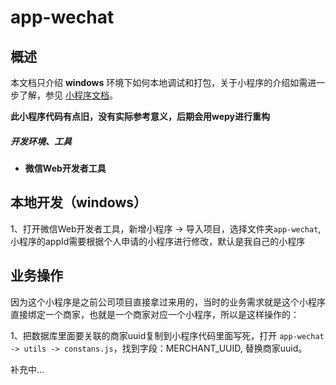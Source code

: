 # app-wechat

## 概述

本文档只介绍 **windows** 环境下如何本地调试和打包，关于小程序的介绍如需进一步了解，参见 [小程序文档][weapp]。

**此小程序代码有点旧，没有实际参考意义，后期会用wepy进行重构**

##### 开发环境、工具

- **微信Web开发者工具**

## 本地开发（windows）

1、打开微信Web开发者工具，新增小程序 -> 导入项目，选择文件夹`app-wechat`,
小程序的appId需要根据个人申请的小程序进行修改，默认是我自己的小程序

## 业务操作
因为这个小程序是之前公司项目直接拿过来用的，当时的业务需求就是这个小程序直接绑定一个商家，也就是一个商家对应一个小程序，所以是这样操作的：

1、把数据库里面要关联的商家uuid复制到小程序代码里面写死，打开 `app-wechat -> utils -> constans.js`，找到字段：MERCHANT_UUID, 替换商家uuid。

补充中...

[weapp]: https://developers.weixin.qq.com/miniprogram/dev/index.html?t=19041716
